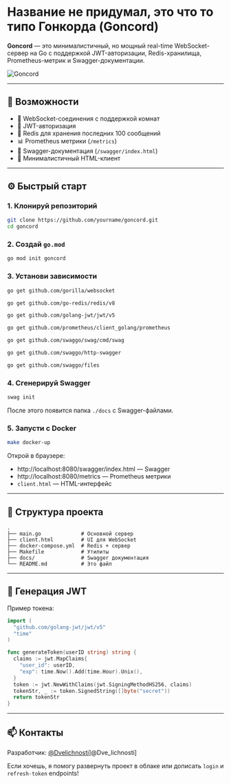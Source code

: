 # Название не придумал, это что то типо Гонкорда (Goncord)

**Goncord** — это минималистичный, но мощный real-time WebSocket-сервер на Go с поддержкой JWT-авторизации, Redis-хранилища, Prometheus-метрик и Swagger-документации.

![Goncord](https://img.shields.io/badge/Golang-Realtime-blue?style=flat-square)

---

## 🚀 Возможности

- 📡 WebSocket-соединения с поддержкой комнат
- 🔐 JWT-авторизация
- 🧠 Redis для хранения последних 100 сообщений
- 📊 Prometheus метрики (`/metrics`)
- 📘 Swagger-документация (`/swagger/index.html`)
- 🧪 Минималистичный HTML-клиент

---

## ⚙️ Быстрый старт

### 1. Клонируй репозиторий
```bash
git clone https://github.com/yourname/goncord.git
cd goncord
```

### 2. Создай `go.mod`
```bash
go mod init goncord
```

### 3. Установи зависимости
```bash
go get github.com/gorilla/websocket

go get github.com/go-redis/redis/v8

go get github.com/golang-jwt/jwt/v5

go get github.com/prometheus/client_golang/prometheus

go get github.com/swaggo/swag/cmd/swag

go get github.com/swaggo/http-swagger

go get github.com/swaggo/files
```

### 4. Сгенерируй Swagger
```bash
swag init
```

После этого появится папка `./docs` с Swagger-файлами.

### 5. Запусти с Docker
```bash
make docker-up
```

Открой в браузере:
- http://localhost:8080/swagger/index.html — Swagger
- http://localhost:8080/metrics — Prometheus метрики
- `client.html` — HTML-интерфейс

---

## 📁 Структура проекта
```
.
├── main.go             # Основной сервер
├── client.html         # UI для WebSocket
├── docker-compose.yml  # Redis + сервер
├── Makefile            # Утилиты
├── docs/               # Swagger документация
└── README.md           # Это файл
```

---

## 🔐 Генерация JWT
Пример токена:
```go
import (
  "github.com/golang-jwt/jwt/v5"
  "time"
)

func generateToken(userID string) string {
  claims := jwt.MapClaims{
    "user_id": userID,
    "exp": time.Now().Add(time.Hour).Unix(),
  }
  token := jwt.NewWithClaims(jwt.SigningMethodHS256, claims)
  tokenStr, _ := token.SignedString([]byte("secret"))
  return tokenStr
}
```

---

## 📫 Контакты
Разработчик: [@Dvelichnosti](https://github.com/Dvelichnosti)]@Dve_lichnosti]

Если хочешь, я помогу развернуть проект в облаке или дописать `login` и `refresh-token` endpoints!
